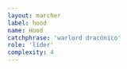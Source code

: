 ```yaml
---
layout: marcher
label: hood
name: Hood
catchphrase: 'warlord dracónico'
role: 'líder'
complexity: 4
---
```


